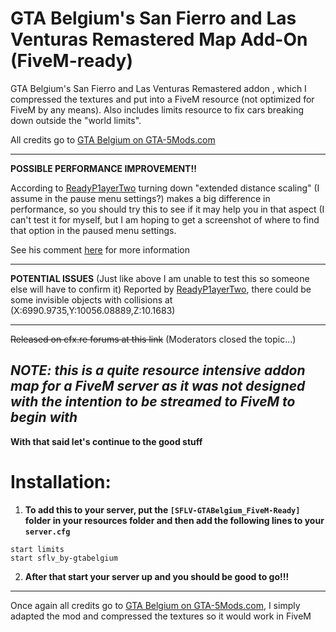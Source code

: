 # GTA Belgium's San Fierro and Las Venturas Remastered Map Add-On  (FiveM-ready)
GTA Belgium's San Fierro and Las Venturas Remastered addon , which I compressed the textures and put into a FiveM resource (not optimized for FiveM by any means). 
Also includes limits resource to fix cars breaking down outside the "world limits".

All credits go to [GTA Belgium on GTA-5Mods.com](https://www.gta5-mods.com/maps/las-venturas-san-fierro-dlc-remastered)

----

**POSSIBLE PERFORMANCE IMPROVEMENT!!**

According to [ReadyP1ayerTwo](https://github.com/ReadyP1ayerTwo) turning down "extended distance scaling" (I assume in the pause menu settings?) makes a big difference in performance, so you should try this to see if it may help you in that aspect (I can't test it for myself, but I am hoping to get a screenshot of where to find that option in the paused menu settings.

See his comment [here](https://github.com/rjmxtechnology/SFLV-GTABelgium_FiveM-Ready/issues/1#issue-653727984) for more information

----
**POTENTIAL ISSUES**
(Just like above I am unable to test this so someone else will have to confirm it)
Reported by [ReadyP1ayerTwo](https://github.com/ReadyP1ayerTwo), there could be some invisible objects with collisions at (X:6990.9735,Y:10056.08889,Z:10.1683)


----
~~Released on cfx.re forums at this link~~ 
(Moderators closed the topic...)

*NOTE: **this is a quite resource intensive addon map for a FiveM server as it was not designed with the intention to be streamed to FiveM to begin with***
----

**With that said let's continue to the good stuff**
# Installation:
1. **To add this to your server, put the `[SFLV-GTABelgium_FiveM-Ready]` folder in your resources folder and then add the following lines to your `server.cfg`**
```
start limits
start sflv_by-gtabelgium
```
2. **After that start your server up and you should be good to go!!!**

----
Once again all credits go to [GTA Belgium on GTA-5Mods.com](https://www.gta5-mods.com/maps/las-venturas-san-fierro-dlc-remastered), 
I simply adapted the mod and compressed the textures so it would work in FiveM
